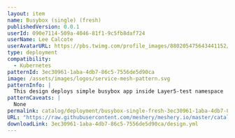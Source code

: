 ```yaml
---
layout: item
name: Busybox (single) (fresh)
publishedVersion: 0.0.1
userId: 090e7114-509a-4046-81f1-9c5fb8daf724
userName: Lee Calcote
userAvatarURL: https://pbs.twimg.com/profile_images/880205475643441152/V_vhfnzb_400x400.jpg
type: deployment
compatibility:
  - Kubernetes
patternId: 3ec30961-1aba-4db7-86c5-7556de5d90ca
image: /assets/images/logos/service-mesh-pattern.svg
patternInfo: |
  This design deploys simple busybox app inside Layer5-test namespace
patternCaveats: |
  None
permalink: catalog/deployment/busybox-single-fresh-3ec30961-1aba-4db7-86c5-7556de5d90ca.html
URL: "https://raw.githubusercontent.com/meshery/meshery.io/master/catalog/3ec30961-1aba-4db7-86c5-7556de5d90ca/0.0.1/design.yml"
downloadLink: 3ec30961-1aba-4db7-86c5-7556de5d90ca/design.yml
---
```

